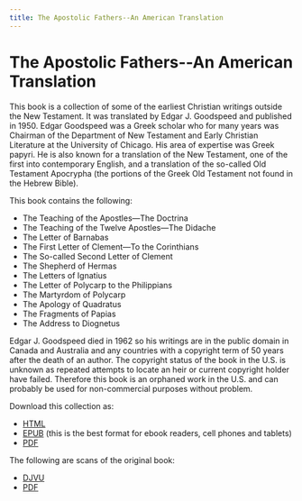 ```yaml
---
title: The Apostolic Fathers--An American Translation
---
```


# The Apostolic Fathers--An American Translation

This book is a collection of some of the earliest Christian writings outside the New Testament. It was translated by Edgar J. Goodspeed and published in 1950. Edgar Goodspeed was a Greek scholar who for many years was Chairman of the Department of New Testament and Early Christian Literature at the University of Chicago. His area of expertise was Greek papyri. He is also known for a translation of the New Testament, one of the first into contemporary English, and a translation of the so-called Old Testament Apocrypha (the portions of the Greek Old Testament not found in the Hebrew Bible).

This book contains the following:

* The Teaching of the Apostles—The Doctrina
* The Teaching of the Twelve Apostles—The Didache
* The Letter of Barnabas
* The First Letter of Clement—To the Corinthians
* The So-called Second Letter of Clement
* The Shepherd of Hermas
* The Letters of Ignatius
* The Letter of Polycarp to the Philippians
* The Martyrdom of Polycarp
* The Apology of Quadratus
* The Fragments of Papias
* The Address to Diognetus

Edgar J. Goodspeed died in 1962 so his writings are in the public domain in Canada and Australia and any countries with a copyright term of 50 years after the death of an author. The copyright status of the book in the U.S. is unknown as repeated attempts to locate an heir or current copyright holder have failed. Therefore this book is an orphaned work in the U.S. and can probably be used for non-commercial purposes without problem.

Download this collection as:
* [HTML](http://canadafiles.xpian.info/goodspeedapostolicfathersebook.html)
* [EPUB](http://canadafiles.xpian.info/goodspeedapostolicfathers.epub) (this is the best format for ebook readers, cell phones and tablets)
* [PDF](http://canadafiles.xpian.info/goodspeedapostolicfathers.pdf)

The following are scans of the original book:
* [DJVU](http://canadafiles.xpian.info/goodspeedapostolicfathersbw.djvu)
* [PDF](http://canadafiles.xpian.info/goodspeedapostolicfathersbw.pdf)
